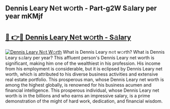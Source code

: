 ## Dennis Leary N𝚎t w𝚘rth - Part-g2W S𝚊lary per year mKMjf

# <h2><a href="http://gc4ocp.nevu.top/?p=Dennis+Leary">🔗 👉🔴 Dennis Leary N𝚎t w𝚘rth - S𝚊lary</a></h2>

[![Dennis Leary N𝚎t W𝚘rth](https://i.imgur.com/Oavwk0R.jpeg)](http://gc4ocp.nevu.top/?p=Dennis+Leary)
What is Dennis Leary n𝚎t w𝚘rth? What is Dennis Leary s𝚊lary per year?
This affluent person's Dennis Leary net worth is significant, making him one of the wealthiest in his profession. His income from his employment is considerable, but it is eclipsed by Dennis Leary net worth, which is attributed to his diverse business activities and extensive real estate portfolio. This prosperous man, whose Dennis Leary net worth is among the highest globally, is renowned for his business acumen and financial intelligence. This prosperous individual, whose Dennis Leary net worth is in the billions and who earns an impressive salary, is a prime demonstration of the might of hard work, dedication, and financial wisdom.
